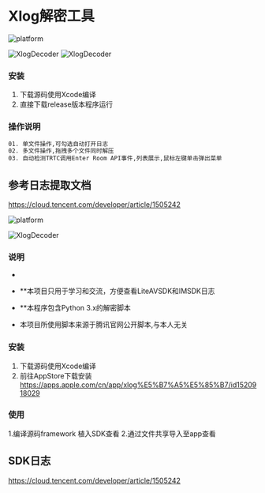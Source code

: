 # Xlog解密工具

![platform](https://img.shields.io/badge/platform-macos-lightgrey.svg)  

![XlogDecoder](https://github.com/LiuKaoji/XlogDecoder/blob/master/snapshot001.png)
![XlogDecoder](https://github.com/LiuKaoji/XlogDecoder/blob/master/snapshot002.png)

### 安装

1. 下载源码使用Xcode编译
2. 直接下载release版本程序运行


### 操作说明
```bash
01. 单文件操作,可勾选自动打开日志
02. 多文件操作,拖拽多个文件同时解压
03. 自动检测TRTC调用Enter Room API事件,列表展示,鼠标左键单击弹出菜单
```

## 参考日志提取文档
https://cloud.tencent.com/developer/article/1505242
 


![platform](https://img.shields.io/badge/platform-ios-lightgrey.svg)  

![XlogDecoder](https://github.com/LiuKaoji/XlogDecoder/blob/master/snapshot003.gif)

### 说明
* 
* **本项目只用于学习和交流，方便查看LiteAVSDK和IMSDK日志

* **本程序包含Python 3.x的解密脚本

* 本项目所使用脚本来源于腾讯官网公开脚本,与本人无关

### 安装

1. 下载源码使用Xcode编译
2. 前往AppStore下载安装
https://apps.apple.com/cn/app/xlog%E5%B7%A5%E5%85%B7/id1520918029


### 使用

1.编译源码framework 植入SDK查看
2.通过文件共享导入至app查看

## SDK日志
https://cloud.tencent.com/developer/article/1505242
 
